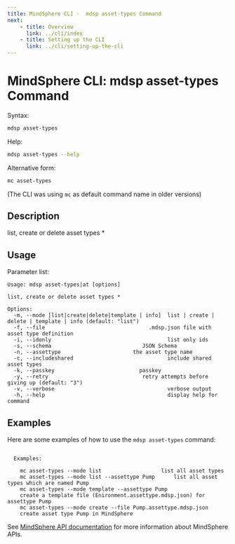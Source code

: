 ```yaml
---
title: MindSphere CLI -  mdsp asset-types Command
next:
    - title: Overview
      link: ../cli/index
    - title: Setting up the CLI
      link: ../cli/setting-up-the-cli
---
```


# MindSphere CLI: mdsp asset-types Command

Syntax:

```bash
mdsp asset-types
```

Help:

```bash
mdsp asset-types --help
```

Alternative form:

```bash
mc asset-types
```

(The CLI was using `mc` as default command name in older versions)

## Description

list, create or delete asset types *

## Usage

Parameter list:

```text
Usage: mdsp asset-types|at [options]

list, create or delete asset types *

Options:
  -m, --mode [list|create|delete|template | info]  list | create | delete | template | info (default: "list")
  -f, --file                                 .mdsp.json file with asset type definition
  -i, --idonly                                     list only ids
  -s, --schema                             JSON Schema
  -n, --assettype                       the asset type name
  -c, --includeshared                              include shared asset types
  -k, --passkey                           passkey
  -y, --retry                              retry attempts before giving up (default: "3")
  -v, --verbose                                    verbose output
  -h, --help                                       display help for command

```

## Examples

Here are some examples of how to use the `mdsp asset-types` command:

```text

  Examples:

    mc asset-types --mode list 					 list all asset types
    mc asset-types --mode list --assettype Pump		 list all asset types which are named Pump
    mc asset-types --mode template --assettype Pump 
	create a template file (Enironment.assettype.mdsp.json) for assettype Pump
    mc asset-types --mode create --file Pump.assettype.mdsp.json 
	create asset type Pump in MindSphere

```

See [MindSphere API documentation](https://documentation.mindsphere.io/MindSphere/apis/index.html) for more information about MindSphere APIs.